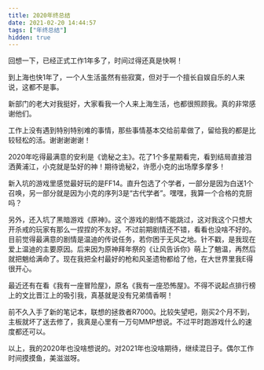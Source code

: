 ```yaml
---
title: 2020年终总结
date: 2021-02-20 14:44:57
tags: ["年终总结"]
hidden: true
---
```



回想一下，已经正式工作1年多了，时间过得还真是快啊！

到上海也快1年了，一个人生活虽然有些寂寞，但对于一个擅长自娱自乐的人来说，这都不是事。

新部门的老大对我挺好，大家看我一个人来上海生活，也都很照顾我。真的非常感谢他们。

工作上没有遇到特别特别难的事情，那些事情基本交给前辈做了，留给我的都是比较轻松的活。谢谢谢谢谢！

2020年吃得最满意的安利是《诡秘之主》。花了1个多星期看完，看到结局直接泪洒黄浦江，小克就是坠好的神！期待诡秘2，许愿小克的出场摩多摩多！

新入坑的游戏里感觉最好玩的是FF14。直升包选了个学者，一部分是因为白送1个召唤，另一部分就是因为小克的序列3是“古代学者”。嘿嘿，我算一个合格的克厨吗？

另外，还入坑了黑暗游戏《原神》。这个游戏的剧情不能跳过，这对我这个只想大开杀戒的玩家有那么一捏捏的不友好。不过前期剧情还不错，看看也没啥不好的。目前觉得最满意的剧情是温迪的传说任务，若你困于无风之地。针不戳，是我现在爱上温迪的主要原因。后来因为原神拜年祭的《让风告诉你》萌上了魈温，再然后就把魈给满命了。现在我把全村最好的枪和风圣遗物都给了他，在大世界里我E得很开心。

最近还有在看《我有一座冒险屋》，原名《我有一座恐怖屋》。不得不说起点排行榜上的文比晋江上的吸引我，真基就是没有兄弟情香啊！

前不久入手了新的笔记本，联想的拯救者R7000。比较失望吧，刚买2个月不到，主板就坏了送去修了，我真是心里有一万句MMP想说。不过平时跑游戏什么的速度都还可以。

以上，我的2020年也没啥想说的。对2021年也没啥期待，继续混日子。偶尔工作时间摸摸鱼，美滋滋呀。